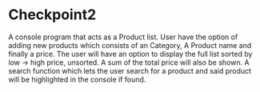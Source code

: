 # Checkpoint2
A console program that acts as a Product list. 
User have the option of adding new products which consists of an Category, A Product name and finally a price.
The user will have an option to display the full list sorted by low -> high price, unsorted. A sum of the total price will also be shown.
A search function which lets the user search for a product and said product will be highlighted in the console if found.
